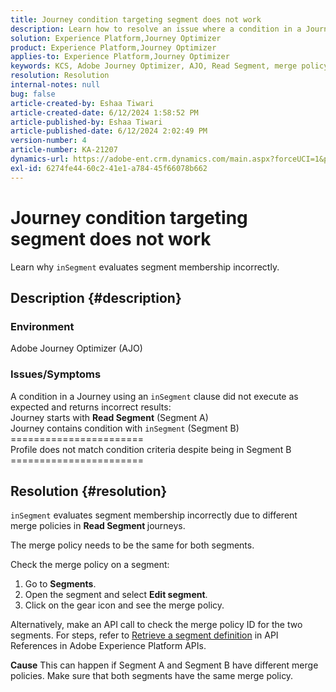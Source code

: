 ```yaml
---
title: Journey condition targeting segment does not work
description: Learn how to resolve an issue where a condition in a Journey using an inSegment clause did not execute as expected and gives incorrect results.
solution: Experience Platform,Journey Optimizer
product: Experience Platform,Journey Optimizer
applies-to: Experience Platform,Journey Optimizer
keywords: KCS, Adobe Journey Optimizer, AJO, Read Segment, merge policy, inSegment clause
resolution: Resolution
internal-notes: null
bug: false
article-created-by: Eshaa Tiwari
article-created-date: 6/12/2024 1:58:52 PM
article-published-by: Eshaa Tiwari
article-published-date: 6/12/2024 2:02:49 PM
version-number: 4
article-number: KA-21207
dynamics-url: https://adobe-ent.crm.dynamics.com/main.aspx?forceUCI=1&pagetype=entityrecord&etn=knowledgearticle&id=0da8bee4-c328-ef11-840a-6045bd029b18
exl-id: 6274fe44-60c2-41e1-a784-45f66078b662
---
```

# Journey condition targeting segment does not work


Learn why `inSegment` evaluates segment membership incorrectly.

## Description {#description}


### Environment

Adobe Journey Optimizer (AJO)

### Issues/Symptoms

A condition in a Journey using an `inSegment` clause did not execute as expected and returns incorrect results:
<br>Journey starts with <b>Read Segment</b> (Segment A)
<br>Journey contains condition with `inSegment` (Segment B)
<br>=======================
<br>Profile does not match condition criteria despite being in Segment B
<br>=======================

## Resolution {#resolution}


`inSegment` evaluates segment membership incorrectly due to different merge policies in <b>Read Segment </b>journeys.

The merge policy needs to be the same for both segments.

Check the merge policy on a segment:

1. Go to <b>Segments</b>.
2. Open the segment and select <b>Edit segment</b>.
3. Click on the gear icon and see the merge policy.


Alternatively, make an API call to check the merge policy ID for the two segments. For steps, refer to [Retrieve a segment definition](https://developer.adobe.com/experience-platform-apis/references/segmentation/#tag/Segment-definitions/operation/retrieveSegmentDefinitionById) in API References in Adobe Experience Platform APIs.


<b>Cause</b>
This can happen if Segment A and Segment B have different merge policies. Make sure that both segments have the same merge policy.
